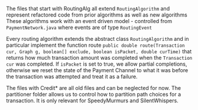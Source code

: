 The files that start with RoutingAlg all extend `RoutingAlgorithm` and represent refactored code from prior algorithms as well as new algorithms
These algorithms work with an event driven model - controlled from `PaymentNetwork.java` where events are of type `RoutingEvent`

Every routing algorithm extends the abstract class `RoutingAlgorithm` and in particular implement the function 
route `public double route(Transaction cur, Graph g, boolean[] exclude, boolean isPacket, double curTime)` that 
returns how much transaction amount was completed when the `Transaction cur` was completed. 
If `isPacket` is set to true, we allow partial completions, otherwise we reset the state of the Payment Channel to what it was
before the transaction was attempted and treat it as a failure.

The files with Credit* are all old files and can be neglected for now. The partitioner folder allows us to control how to partition path choices for a transaction. It is only relevant for SpeedyMurmurs and SilentWhispers.
